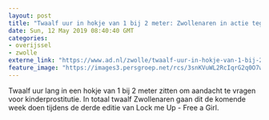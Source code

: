 ```yaml
---
layout: post
title: "Twaalf uur in hokje van 1 bij 2 meter: Zwollenaren in actie tegen kinderprostitutie"
date: Sun, 12 May 2019 08:40:40 GMT
categories: 
- overijssel 
- zwolle 
externe_link: "https://www.ad.nl/zwolle/twaalf-uur-in-hokje-van-1-bij-2-meter-zwollenaren-in-actie-tegen-kinderprostitutie~a968eb6f/"
feature_image: "https://images3.persgroep.net/rcs/3snKVuWL2RcIqrG2q0O7wgoa2ew/diocontent/106153836/_fitwidth/400/?appId=21791a8992982cd8da851550a453bd7f&quality=0.7"
---
```


Twaalf uur lang in een hokje van 1 bij 2 meter zitten om aandacht te vragen voor kinderprostitutie. In totaal twaalf Zwollenaren gaan dit de komende week doen tijdens de derde editie van Lock me Up - Free a Girl.
